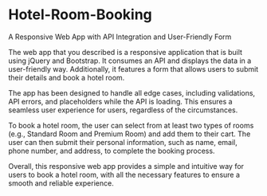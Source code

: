 # Hotel-Room-Booking
A Responsive Web App with API Integration and User-Friendly Form

The web app that you described is a responsive application that is built using jQuery and Bootstrap. It consumes an API and displays the data in a user-friendly way. Additionally, it features a form that allows users to submit their details and book a hotel room.

The app has been designed to handle all edge cases, including validations, API errors, and placeholders while the API is loading. This ensures a seamless user experience for users, regardless of the circumstances.

To book a hotel room, the user can select from at least two types of rooms (e.g., Standard Room and Premium Room) and add them to their cart. The user can then submit their personal information, such as name, email, phone number, and address, to complete the booking process.

Overall, this responsive web app provides a simple and intuitive way for users to book a hotel room, with all the necessary features to ensure a smooth and reliable experience.
